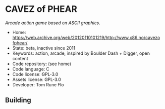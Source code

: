 # CAVEZ of PHEAR

_Arcade action game based on ASCII graphics._

- Home: https://web.archive.org/web/20120110101219/http://www.x86.no/cavezofphear/
- State: beta, inactive since 2011
- Keywords: action, arcade, inspired by Boulder Dash + Digger, open content
- Code repository: (see home)
- Code language: C
- Code license: GPL-3.0
- Assets license: GPL-3.0
- Developer: Tom Rune Flo

## Building
